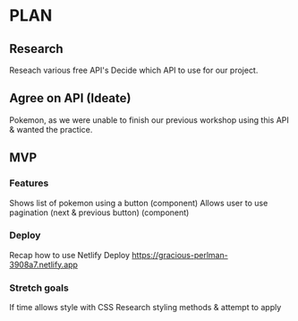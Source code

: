 # PLAN

## Research

Reseach various free API's
Decide which API to use for our project.

## Agree on API (Ideate)

Pokemon, as we were unable to finish our previous workshop using this API & wanted the practice.

## MVP

### Features

Shows list of pokemon using a button (component)
Allows user to use pagination (next & previous button) (component)

### Deploy

Recap how to use Netlify
Deploy
https://gracious-perlman-3908a7.netlify.app

### Stretch goals

If time allows style with CSS
Research styling methods & attempt to apply
